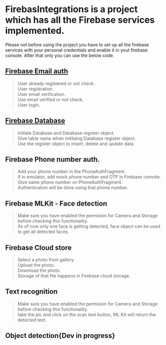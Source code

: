 # FirebasIntegrations is a project which has all the Firebase services implemented.

Please not before using the project you have to set up all the firebase services with your personal credentials and enable it
in yout firebase console. After that only you can use the below code.

## [Firebase Email auth](https://medium.com/@sreedev.r5/firebase-e-mail-authentication-taking-one-step-closer-to-know-users-f67ac21b1661)
> User already registered or not check.<br />
> User registration.<br />
> User email verification.<br />
> Use email verified or not check.<br />
> User login.


## [Firebase Database](https://medium.com/@sreedev.r5/firebase-phone-number-authentication-taking-one-step-closer-to-know-users-54aa6a2bc489)
> Initiate Database and Database register object.<br />
> Give table name when inititaing Database register object.<br />
> Use the register object to insert, delete and update data.


## Firebase Phone number auth.
> Add your phone number in the PhoneAuthFragment.<br />
> If in emulator, add mock phone number and OTP in Firebase console. GIve same phone number on PhoneAuthFragment.<br />
> Authentication will be done using that phone number.

## Firebase MLKit - Face detection
> Make sure you have enabled the permision for Camera and Storage before checking this functionality.<br />
> As of now only one face is getting detected, face object can be used to get all detected faces.

## Firebase Cloud store
> Select a photo from gallery.<br />
> Upload the photo.<br />
> Download the photo.<br />
> Storage of that file happens in Firebase cloud storage.

## Text recognition
> Make sure you have enabled the permision for Camera and Storage before checking this functionality.<br />
> take the pic and click on the scan text button, ML Kit will return the detected text.

## Object detection{Dev in progress}
